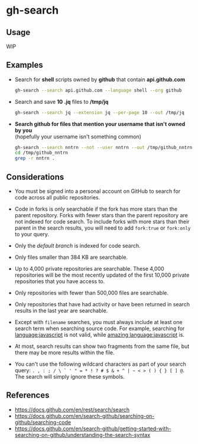 # gh-search

## Usage

WIP

## Examples

- Search for **shell** scripts owned by **github** that contain **api.github.com**

  ```sh
  gh-search --search api.github.com --language shell --org github
  ```

- Search and save **10** **.jq** files to **/tmp/jq**

  ```sh
  gh-search --search jq --extension jq --per-page 10 --out /tmp/jq
  ```

- **Search github for files that mention your username that isn't owned by you**  
  (hopefully your username isn't something common)

  ```sh
  gh-search --search nntrn --not --user nntrn --out /tmp/github_nntrn
  cd /tmp/github_nntrn
  grep -r nntrn .
  ```

## Considerations

- You must be signed into a personal account on GitHub to search for code across all public repositories.

- Code in forks is only searchable if the fork has more stars than the parent repository.
  Forks with fewer stars than the parent repository are not indexed for code search.
  To include forks with more stars than their parent in the search results,
  you will need to add `fork:true` or `fork:only` to your query.

- Only the _default branch_ is indexed for code search.

- Only files smaller than 384 KB are searchable.

- Up to 4,000 private repositories are searchable. These 4,000 repositories will be the most recently
  updated of the first 10,000 private repositories that you have access to.

- Only repositories with fewer than 500,000 files are searchable.

- Only repositories that have had activity or have been returned in search results in the last year are searchable.

- Except with `filename` searches, you must always include at least one search term when searching source code. For example, searching for [language:javascript](https://github.com/search?utf8=%E2%9C%93&q=language%3Ajavascript&type=Code&ref=searchresults) is not valid, while [amazing language:javascript](https://github.com/search?utf8=%E2%9C%93&q=amazing+language%3Ajavascript&type=Code&ref=searchresults) is.

- At most, search results can show two fragments from the same file, but there may be more results within the file.

- You can't use the following wildcard characters as part of your search query: `` . , : ; / \ ` ' " = * ! ? # $ & + ^ | ~ < > ( ) { } [ ] @ ``. The search will simply ignore these symbols.

## References

- https://docs.github.com/en/rest/search/search
- https://docs.github.com/en/search-github/searching-on-github/searching-code
- https://docs.github.com/en/search-github/getting-started-with-searching-on-github/understanding-the-search-syntax

